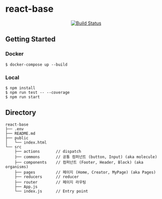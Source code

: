 # react-base
<div align=center>

[![Build Status](https://travis-ci.com/knoteHOW/react-base.svg?branch=master)](https://travis-ci.com/knoteHOW/react-base)

</div>

## Getting Started

### Docker
```
$ docker-compose up --build
```

### Local
```
$ npm install
$ npm run test -- --coverage
$ npm run start
```

## Directory
```
react-base
├── .env
├── README.md     
├── public
│   └── index.html
└── src
    ├── actions       // dispatch
    ├── commons       // 공통 컴퍼넌트 (button, Input) (aka molecule)
    ├── components    // 컴퍼넌트 (Footer, Header, Block) (aka organisms)
    ├── pages         // 페이지 (Home, Creator, MyPage) (aka Pages)
    ├── reducers      // reducer
    ├── router        // 페이지 라우팅
    ├── App.js
    └── index.js      // Entry point
```